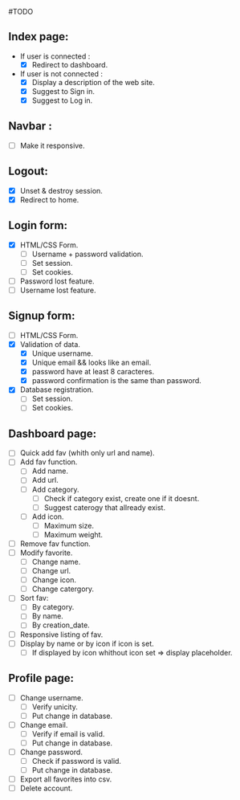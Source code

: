 #TODO

## Index page:
- If user is connected :
    - [x] Redirect to dashboard.
- If user is not connected :
    - [x] Display a description of the web site.
    - [x] Suggest to Sign in.
    - [x] Suggest to Log in.

## Navbar :
- [ ] Make it responsive.

## Logout:
- [x] Unset & destroy session.
- [x] Redirect to home.

## Login form:
- [x] HTML/CSS Form.
    - [ ] Username + password validation.
    - [ ] Set session.
    - [ ] Set cookies.
- [ ] Password lost feature.
- [ ] Username lost feature.

## Signup form:
- [ ] HTML/CSS Form.
- [x] Validation of data.
    - [x] Unique username.
    - [x] Unique email && looks like an email.
    - [x] password have at least 8 caracteres.
    - [x] password confirmation is the same than password.
- [x] Database registration.
    - [ ] Set session.
    - [ ] Set cookies.

## Dashboard page:
- [ ] Quick add fav (whith only url and name).
- [ ] Add fav function.
    - [ ] Add name.
    - [ ] Add url.
    - [ ] Add category.
        - [ ] Check if category exist, create one if it doesnt.
        - [ ] Suggest caterogy that allready exist.
    - [ ] Add icon.
        - [ ] Maximum size.
        - [ ] Maximum weight.
- [ ] Remove fav function.
- [ ] Modify favorite.
    - [ ] Change name.
    - [ ] Change url.
    - [ ] Change icon.
    - [ ] Change catergory.
- [ ] Sort fav:
    - [ ] By category.
    - [ ] By name.
    - [ ] By creation_date.
- [ ] Responsive listing of fav.
- [ ] Display by name or by icon if icon is set.
    - [ ] If displayed by icon whithout icon set => display placeholder.

## Profile page:
- [ ] Change username.
    - [ ] Verify unicity.
    - [ ] Put change in database.
- [ ] Change email.
    - [ ] Verify if email is valid.
    - [ ] Put change in database.
- [ ] Change password.
    - [ ] Check if password is valid.
    - [ ] Put change in database.
- [ ] Export all favorites into csv.
- [ ] Delete account.